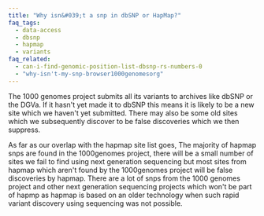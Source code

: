 ```yaml
---
title: "Why isn&#039;t a snp in dbSNP or HapMap?"
faq_tags:
  - data-access
  - dbsnp
  - hapmap
  - variants
faq_related:
  - can-i-find-genomic-position-list-dbsnp-rs-numbers-0
  - "why-isn't-my-snp-browser1000genomesorg"
---
```

                    
The 1000 genomes project submits all its variants to archives like dbSNP or the DGVa. If it hasn't yet made it to dbSNP this means it is likely to be a new site which we haven't yet submitted. There may also be some old sites which we subsequently discover to be false discoveries which we then suppress.

As far as our overlap with the hapmap site list goes, The majority of hapmap snps are found in the 1000genomes project, there will be a small number of sites we fail to find using next generation sequencing but most sites from hapmap which aren't found by the 1000genomes project will be false discoveries by hapmap. There are a lot of snps from the 1000 genomes project and other next generation sequencing projects which won't be part of hapmp as hapmap is based on an older technology when such rapid variant discovery using sequencing was not possible.
